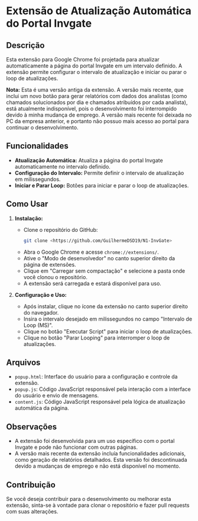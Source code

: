 # Extensão de Atualização Automática do Portal Invgate

## Descrição

Esta extensão para Google Chrome foi projetada para atualizar automaticamente a página do portal Invgate em um intervalo definido. A extensão permite configurar o intervalo de atualização e iniciar ou parar o loop de atualizações.

**Nota:** Esta é uma versão antiga da extensão. A versão mais recente, que inclui um novo botão para gerar relatórios com dados dos analistas (como chamados solucionados por dia e chamados atribuídos por cada analista), está atualmente indisponível, pois o desenvolvimento foi interrompido devido à minha mudança de emprego. A versão mais recente foi deixada no PC da empresa anterior, e portanto não possuo mais acesso ao portal para continuar o desenvolvimento.

## Funcionalidades

- **Atualização Automática:** Atualiza a página do portal Invgate automaticamente no intervalo definido.
- **Configuração do Intervalo:** Permite definir o intervalo de atualização em milissegundos.
- **Iniciar e Parar Loop:** Botões para iniciar e parar o loop de atualizações.

## Como Usar

1. **Instalação:**
   - Clone o repositório do GitHub:
     ```bash
     git clone <https://github.com/GuilhermeDSD19/N1-InvGate>
     ```
   - Abra o Google Chrome e acesse `chrome://extensions/`.
   - Ative o "Modo de desenvolvedor" no canto superior direito da página de extensões.
   - Clique em "Carregar sem compactação" e selecione a pasta onde você clonou o repositório.
   - A extensão será carregada e estará disponível para uso.

2. **Configuração e Uso:**
   - Após instalar, clique no ícone da extensão no canto superior direito do navegador.
   - Insira o intervalo desejado em milissegundos no campo "Intervalo de Loop (MS)".
   - Clique no botão "Executar Script" para iniciar o loop de atualizações.
   - Clique no botão "Parar Looping" para interromper o loop de atualizações.

## Arquivos

- `popup.html`: Interface do usuário para a configuração e controle da extensão.
- `popup.js`: Código JavaScript responsável pela interação com a interface do usuário e envio de mensagens.
- `content.js`: Código JavaScript responsável pela lógica de atualização automática da página.

## Observações

- A extensão foi desenvolvida para um uso específico com o portal Invgate e pode não funcionar com outras páginas.
- A versão mais recente da extensão incluía funcionalidades adicionais, como geração de relatórios detalhados. Esta versão foi descontinuada devido a mudanças de emprego e não está disponível no momento.

## Contribuição

Se você deseja contribuir para o desenvolvimento ou melhorar esta extensão, sinta-se à vontade para clonar o repositório e fazer pull requests com suas alterações.
